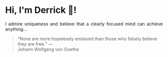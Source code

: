 # Hi, I'm Derrick 👋!
<p align="justify">I admire uniqueness and believe that a clearly focused mind can achieve anything...</p> 
<!-- #quote-start -->
<blockquote>&ldquo;None are more hopelessly enslaved than those who falsely believe they are free.&rdquo; &mdash; <footer>Johann Wolfgang von Goethe</footer></blockquote>
<!-- #quote-end -->
